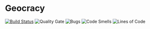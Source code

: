 # Geocracy

[![Build Status](https://travis-ci.com/Daskie/Geocracy.svg?token=s3qSpYskSVP7LJQm8QUG&branch=master)](https://travis-ci.com/Daskie/Geocracy)
![Quality Gate](https://sonarcloud.io/api/project_badges/measure?project=csc309%3Ageocracy&metric=alert_status)
![Bugs](https://sonarcloud.io/api/project_badges/measure?project=csc309%3Ageocracy&metric=bugs)
![Code Smells](https://sonarcloud.io/api/project_badges/measure?project=csc309%3Ageocracy&metric=code_smells)
![Lines of Code](https://sonarcloud.io/api/project_badges/measure?project=csc309%3Ageocracy&metric=ncloc)

